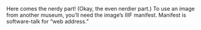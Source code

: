 Here comes the nerdy part! (Okay, the even nerdier part.) To use an image from another museum, you’ll need the image’s IIIF manifest. Manifest is software-talk for “web address.”